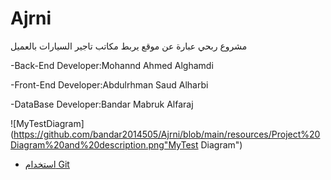 # Ajrni
مشروع ربحي عبارة عن موقع يربط مكاتب تاجير السيارات بالعميل 

-Back-End Developer:Mohannd Ahmed Alghamdi

-Front-End Developer:Abdulrhman Saud Alharbi

-DataBase Developer:Bandar Mabruk Alfaraj


![MyTestDiagram](https://github.com/bandar2014505/Ajrni/blob/main/resources/Project%20Diagram%20and%20description.png"MyTest Diagram")



* [استخدام Git](https://github.com/ctiProgramming1/tools/wiki/Git)
